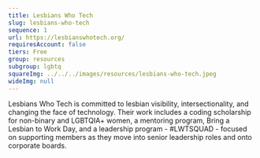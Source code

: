 ```yaml
---
title: Lesbians Who Tech
slug: lesbians-who-tech
sequence: 1
url: https://lesbianswhotech.org/
requiresAccount: false
tiers: Free
group: resources
subgroup: lgbtq
squareImg: ../../../images/resources/lesbians-who-tech.jpeg
wideImg: null
---
```


Lesbians Who Tech is committed to lesbian visibility, intersectionality, and changing the face of technology. Their work includes a coding scholarship for non-binary and LGBTQIA+ women, a mentoring program, Bring a Lesbian to Work Day, and a leadership program - #LWTSQUAD - focused on supporting members as they move into senior leadership roles and onto corporate boards.